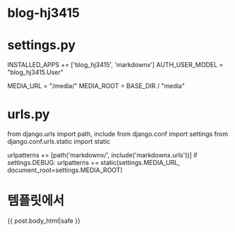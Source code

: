 # blog-hj3415

# settings.py
INSTALLED_APPS += ['blog_hj3415', 'markdownx']
AUTH_USER_MODEL = "blog_hj3415.User"

MEDIA_URL = "/media/"
MEDIA_ROOT = BASE_DIR / "media"

# urls.py
from django.urls import path, include
from django.conf import settings
from django.conf.urls.static import static

urlpatterns += [path('markdownx/', include('markdownx.urls'))]
if settings.DEBUG:
    urlpatterns += static(settings.MEDIA_URL, document_root=settings.MEDIA_ROOT)

# 템플릿에서
<div class="prose">{{ post.body_html|safe }}</div>